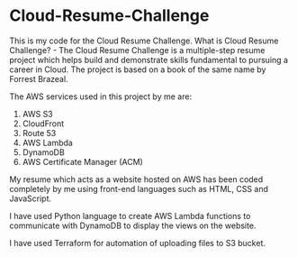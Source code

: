 # Cloud-Resume-Challenge

This is my code for the Cloud Resume Challenge. What is Cloud Resume Challenge? - The Cloud Resume Challenge is a multiple-step resume project which helps build and demonstrate skills fundamental to pursuing a career in Cloud. The project is based on a book of the same name by Forrest Brazeal.

The AWS services used in this project by me are:
1. AWS S3
2. CloudFront
3. Route 53
4. AWS Lambda
5. DynamoDB
6. AWS Certificate Manager (ACM)


My resume which acts as a website hosted on AWS has been coded completely by me using front-end languages such as HTML, CSS and JavaScript.

I have used Python language to create AWS Lambda functions to communicate with DynamoDB to display the views on the website.

I have used Terraform for automation of uploading files to S3 bucket.
